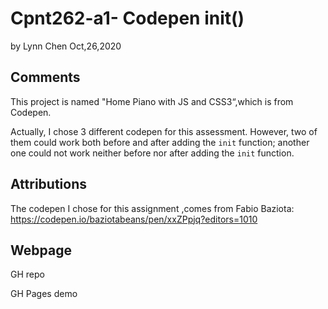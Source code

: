 # Cpnt262-a1- Codepen init()

by  Lynn Chen     Oct,26,2020



## Comments

This project is named "Home Piano with JS and CSS3“,which is from Codepen.

Actually,  I chose 3 different codepen for this assessment. However, two of them could work both before and after adding the `init` function; another one could not work neither before nor after adding the `init` function. 



## Attributions

The codepen I chose for this assignment ,comes from Fabio Baziota:
https://codepen.io/baziotabeans/pen/xxZPpjq?editors=1010




## Webpage 

GH repo

GH Pages demo